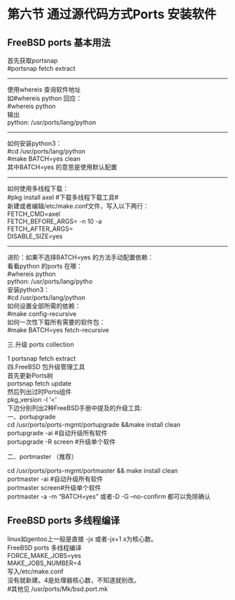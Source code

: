 # 第六节 通过源代码方式Ports 安装软件

## FreeBSD ports 基本用法 <a href="freebsdports-ji-ben-yong-fa" id="freebsdports-ji-ben-yong-fa"></a>

首先获取portsnap\
\#portsnap fetch extract

***

使用whereis 查询软件地址\
如#whereis python 回应：\
\#whereis python\
输出\
python: /usr/ports/lang/python

***

如何安装python3：\
\#cd /usr/ports/lang/python\
\#make BATCH=yes clean\
其中BATCH=yes 的意思是使用默认配置

***

如何使用多线程下载：\
\#pkg install axel #下载多线程下载工具#\
新建或者编辑/etc/make.conf文件，写入以下两行：\
FETCH\_CMD=axel\
FETCH\_BEFORE\_ARGS= -n 10 -a\
FETCH\_AFTER\_ARGS=\
DISABLE\_SIZE=yes

***

进阶：如果不选择BATCH=yes 的方法手动配置依赖：\
看看python 的ports 在哪：\
\#whereis python\
python: /usr/ports/lang/pytho\
安装python3：\
\#cd /usr/ports/lang/python\
如何设置全部所需的依赖：\
\#make config-recursive\
如何一次性下载所有需要的软件包：\
\#make BATCH=yes fetch-recursive

三.升级 ports collection

1 portsnap fetch extract\
四.FreeBSD 包升级管理工具\
首先更新Ports树\
portsnap fetch update\
然后列出过时Ports组件\
pkg\_version -l ‘<’\
下边分别列出2种FreeBSD手册中提及的升级工具:\
一、portupgrade\
cd /usr/ports/ports-mgmt/portupgrade &\&make install clean\
portupgrade -ai #自动升级所有软件\
portupgrade -R screen #升级单个软件

二、portmaster （推荐）

cd /usr/ports/ports-mgmt/portmaster && make install clean\
portmaster -ai #自动升级所有软件\
portmaster screen#升级单个软件\
portmaster -a -m “BATCH=yes” 或者-D -G –no-confirm 都可以免除确认

## FreeBSD ports 多线程编译

linux如gentoo上一般是直接 -jx 或者-jx+1 x为核心数。\
FreeBSD ports 多线程编译\
FORCE\_MAKE\_JOBS=yes\
MAKE\_JOBS\_NUMBER=4\
写入/etc/make.conf\
没有就新建。4是处理器核心数，不知道就别改。\
\#其他见 /usr/ports/Mk/bsd.port.mk
